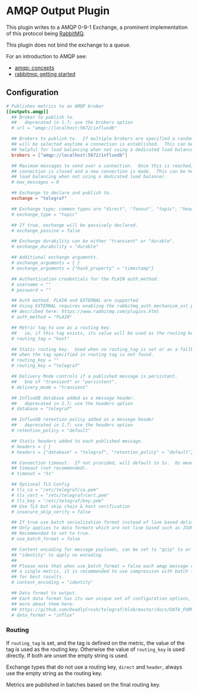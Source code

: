 # AMQP Output Plugin

This plugin writes to a AMQP 0-9-1 Exchange, a prominent implementation of this
protocol being [RabbitMQ](https://www.rabbitmq.com/).

This plugin does not bind the exchange to a queue.

For an introduction to AMQP see:

- [amqp: concepts](https://www.rabbitmq.com/tutorials/amqp-concepts.html)
- [rabbitmq: getting started](https://www.rabbitmq.com/getstarted.html)

## Configuration

```toml @sample.conf
# Publishes metrics to an AMQP broker
[[outputs.amqp]]
  ## Broker to publish to.
  ##   deprecated in 1.7; use the brokers option
  # url = "amqp://localhost:5672/influxdb"

  ## Brokers to publish to.  If multiple brokers are specified a random broker
  ## will be selected anytime a connection is established.  This can be
  ## helpful for load balancing when not using a dedicated load balancer.
  brokers = ["amqp://localhost:5672/influxdb"]

  ## Maximum messages to send over a connection.  Once this is reached, the
  ## connection is closed and a new connection is made.  This can be helpful for
  ## load balancing when not using a dedicated load balancer.
  # max_messages = 0

  ## Exchange to declare and publish to.
  exchange = "telegraf"

  ## Exchange type; common types are "direct", "fanout", "topic", "header", "x-consistent-hash".
  # exchange_type = "topic"

  ## If true, exchange will be passively declared.
  # exchange_passive = false

  ## Exchange durability can be either "transient" or "durable".
  # exchange_durability = "durable"

  ## Additional exchange arguments.
  # exchange_arguments = { }
  # exchange_arguments = {"hash_property" = "timestamp"}

  ## Authentication credentials for the PLAIN auth_method.
  # username = ""
  # password = ""

  ## Auth method. PLAIN and EXTERNAL are supported
  ## Using EXTERNAL requires enabling the rabbitmq_auth_mechanism_ssl plugin as
  ## described here: https://www.rabbitmq.com/plugins.html
  # auth_method = "PLAIN"

  ## Metric tag to use as a routing key.
  ##   ie, if this tag exists, its value will be used as the routing key
  # routing_tag = "host"

  ## Static routing key.  Used when no routing_tag is set or as a fallback
  ## when the tag specified in routing tag is not found.
  # routing_key = ""
  # routing_key = "telegraf"

  ## Delivery Mode controls if a published message is persistent.
  ##   One of "transient" or "persistent".
  # delivery_mode = "transient"

  ## InfluxDB database added as a message header.
  ##   deprecated in 1.7; use the headers option
  # database = "telegraf"

  ## InfluxDB retention policy added as a message header
  ##   deprecated in 1.7; use the headers option
  # retention_policy = "default"

  ## Static headers added to each published message.
  # headers = { }
  # headers = {"database" = "telegraf", "retention_policy" = "default"}

  ## Connection timeout.  If not provided, will default to 5s.  0s means no
  ## timeout (not recommended).
  # timeout = "5s"

  ## Optional TLS Config
  # tls_ca = "/etc/telegraf/ca.pem"
  # tls_cert = "/etc/telegraf/cert.pem"
  # tls_key = "/etc/telegraf/key.pem"
  ## Use TLS but skip chain & host verification
  # insecure_skip_verify = false

  ## If true use batch serialization format instead of line based delimiting.
  ## Only applies to data formats which are not line based such as JSON.
  ## Recommended to set to true.
  # use_batch_format = false

  ## Content encoding for message payloads, can be set to "gzip" to or
  ## "identity" to apply no encoding.
  ##
  ## Please note that when use_batch_format = false each amqp message contains only
  ## a single metric, it is recommended to use compression with batch format
  ## for best results.
  # content_encoding = "identity"

  ## Data format to output.
  ## Each data format has its own unique set of configuration options, read
  ## more about them here:
  ## https://github.com/DeadlyCrush/telegraf/blob/master/docs/DATA_FORMATS_OUTPUT.md
  # data_format = "influx"
```

### Routing

If `routing_tag` is set, and the tag is defined on the metric, the value of the
tag is used as the routing key.  Otherwise the value of `routing_key` is used
directly.  If both are unset the empty string is used.

Exchange types that do not use a routing key, `direct` and `header`, always use
the empty string as the routing key.

Metrics are published in batches based on the final routing key.
